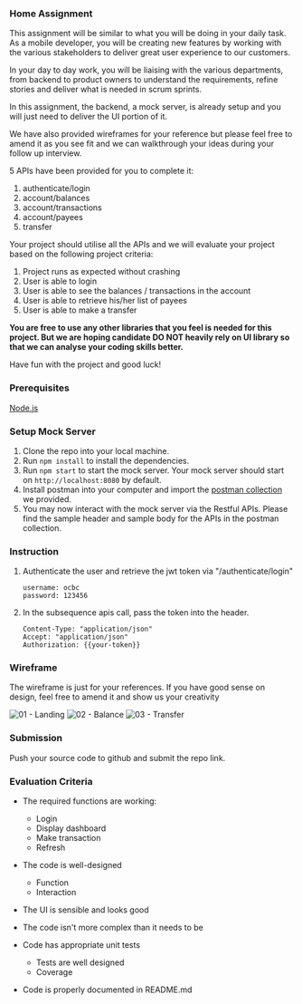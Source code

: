 ### Home Assignment 
This assignment will be similar to what you will be doing in your daily task. As a mobile developer, you will be creating new features by working with the various stakeholders to deliver great user experience to our customers. 

In your day to day work, you will be liaising with the various departments, from backend to product owners to understand the requirements, refine stories and deliver what is needed in scrum sprints. 

In this assignment, the backend, a mock server, is already setup and you will just need to deliver the UI portion of it. 

We have also provided wireframes for your reference but please feel free to amend it as you see fit and we can walkthrough your ideas during your follow up interview. 

5 APIs have been provided for you to complete it:
1. authenticate/login 
2. account/balances
3. account/transactions
4. account/payees
5. transfer

Your project should utilise all the APIs and we will evaluate your project based on the following project criteria:

1. Project runs as expected without crashing
2. User is able to login
3. User is able to see the balances / transactions in the account
4. User is able to retrieve his/her list of payees
5. User is able to make a transfer 

<b>You are free to use any other libraries that you feel is needed for this project. But we are hoping candidate DO NOT heavily rely on UI library so that we can analyse your coding skills better.</b>

Have fun with the project and good luck!

### Prerequisites
[Node.js](https://nodejs.org/en/)

### Setup Mock Server
1. Clone the repo into your local machine.
2. Run `npm install` to install the dependencies.
3. Run `npm start` to start the mock server. Your mock server should start on `http://localhost:8080` by default.
4. Install postman into your computer and import the [postman collection](https://github.com/RDCMDT/mdt-mockserver/tree/master/postman_collection) we provided.
5. You may now interact with the mock server via the Restful APIs. Please find the sample header and sample body for the APIs in the postman collection.

### Instruction
1. Authenticate the user and retrieve the jwt token via "/authenticate/login"
   ```
   username: ocbc
   password: 123456
   ```
2. In the subsequence apis call, pass the token into the header.
   ```
   Content-Type: "application/json"
   Accept: "application/json"
   Authorization: {{your-token}}
   ```
   
### Wireframe
The wireframe is just for your references. If you have good sense on design, feel free to amend it and show us your creativity

![01 - Landing](https://user-images.githubusercontent.com/16426747/134101268-17618b7a-819d-4a9a-93cd-3acc57f92614.png)
![02 - Balance](https://user-images.githubusercontent.com/16426747/134101234-c1ad8a39-80d5-4d47-ab40-79ec7d2cd43a.png)
![03 - Transfer](https://user-images.githubusercontent.com/16426747/134101254-1f1594d1-cbc7-45f5-90ff-d87f32fac00f.png)


### Submission
Push your source code to github and submit the repo link.


### Evaluation Criteria

* The required functions are working:
	* Login
	* Display dashboard	
	* Make transaction
	* Refresh

* The code is well-designed
	* Function
	* Interaction

* The UI is sensible and looks good

* The code isn't more complex than it needs to be

* Code has appropriate unit tests
	* Tests are well designed
	* Coverage

* Code is properly documented in README.md
